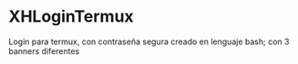 # XHLoginTermux
Login para termux, con contraseña segura creado en lenguaje bash; con 3 banners diferentes
